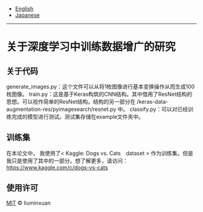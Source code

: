 

- [English](https://github.com/liuminxuan/keras-data-augmentation-res/blob/master/README_EN.md) 
- [Japanese](https://github.com/liuminxuan/keras-data-augmentation-res/blob/master/README_JP.md)  

--- 

# 关于深度学习中训练数据增广的研究  


## 关于代码
generate_images.py：这个文件可以从将1枚图像进行基本变换操作从而生成100枚图像。
train.py：这是基于Keras构筑的CNN结构。其中借用了ResNet结构的思想。可以视作简单的ResNet结构。结构的另一部分在 /keras-data-augmentation-res/pyimagesearch/resnet.py 中。
classify.py：可以对已经训练完成的模型进行测试。测试集存储在example文件夹中。

## 训练集
在本论文中， 我使用了< Kaggle: Dogs vs. Cats　dataset > 作为训练集。但是我只是使用了其中的一部分。想了解更多，请访问：https://www.kaggle.com/c/dogs-vs-cats

## 使用许可
[MIT](https://choosealicense.com/licenses/mit/) © liuminxuan
